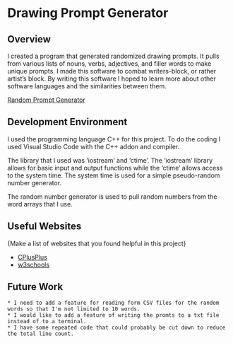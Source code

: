 # Drawing Prompt Generator
## Overview

I created a program that generated randomized drawing prompts. It pulls from various lists of nouns, verbs, adjectives, and filler words to make unique prompts. I made this software to combat writers-block, or rather artist’s block. By writing this software I hoped to learn more about other software languages and the similarities between them.

[Random Prompt Generator](https://youtu.be/i58LQz00YB8)

## Development Environment

I used the programming language C++ for this project.  To do the coding I used Visual Studio Code with the C++ addon and compiler.

The library that I used was ‘iostream’ and ‘ctime’. The ‘iostream’ library allows for basic input and output functions while the ‘ctime’ allows access to the system time. The system time is used for a simple pseudo-random number generator.

The random number generator is used to pull random numbers from the word arrays that I use.



## Useful Websites

{Make a list of websites that you found helpful in this project}

* [CPlusPlus](https://www.cplusplus.com/)
* [w3schools](https://www.w3schools.com/cpp/)

## Future Work

```
* I need to add a feature for reading form CSV files for the random words so that I'm not limited to 10 words.
* I would like to add a feature of writing the promts to a txt file instead of to a terminal.
* I have some repeated code that could probably be cut down to reduce the total line count.
```